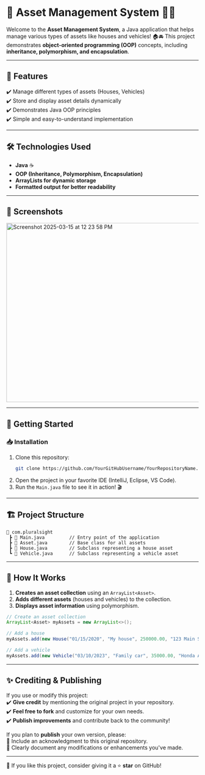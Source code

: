 # 🚀 Asset Management System 🏡🚗

Welcome to the **Asset Management System**, a Java application that helps manage various types of assets like houses and vehicles! 🏠🚘 This project demonstrates **object-oriented programming (OOP)** concepts, including **inheritance, polymorphism, and encapsulation**.

---

## 📌 Features
✔️ Manage different types of assets (Houses, Vehicles)  
✔️ Store and display asset details dynamically  
✔️ Demonstrates Java OOP principles  
✔️ Simple and easy-to-understand implementation  

---

## 🛠 Technologies Used
- **Java** ☕  
- **OOP (Inheritance, Polymorphism, Encapsulation)**  
- **ArrayLists for dynamic storage**  
- **Formatted output for better readability**  

---

## 📸 Screenshots

<img src="https://github.com/user-attachments/assets/2cbc425e-2e8d-4ce7-b44d-18de122e5a22" alt="Screenshot 2025-03-15 at 12 23 58 PM" width="700" height="470">

---

## 🚀 Getting Started

### 📥 Installation
1. Clone this repository:
   ```sh
   git clone https://github.com/YourGitHubUsername/YourRepositoryName.git
   ```
2. Open the project in your favorite IDE (IntelliJ, Eclipse, VS Code).  
3. Run the `Main.java` file to see it in action! 🎬  

---

## 🏗 Project Structure

```
📂 com.pluralsight
 ┣ 📜 Main.java         // Entry point of the application
 ┣ 📜 Asset.java        // Base class for all assets
 ┣ 📜 House.java        // Subclass representing a house asset
 ┗ 📜 Vehicle.java      // Subclass representing a vehicle asset
```

---

## 📖 How It Works

1. **Creates an asset collection** using an `ArrayList<Asset>`.  
2. **Adds different assets** (houses and vehicles) to the collection.  
3. **Displays asset information** using polymorphism.  

```java
// Create an asset collection
ArrayList<Asset> myAssets = new ArrayList<>();

// Add a house
myAssets.add(new House("01/15/2020", "My house", 250000.00, "123 Main St", 1, 2000, 5000));

// Add a vehicle
myAssets.add(new Vehicle("03/10/2023", "Family car", 35000.00, "Honda Accord", 2022, 15000));
```

---

## ✨ Crediting & Publishing

If you use or modify this project:  
✔️ **Give credit** by mentioning the original project in your repository.  
✔️ **Feel free to fork** and customize for your own needs.  
✔️ **Publish improvements** and contribute back to the community!  

If you plan to **publish** your own version, please:  
📌 Include an acknowledgment to this original repository.  
📌 Clearly document any modifications or enhancements you've made. 

---

🌟 If you like this project, consider giving it a ⭐ **star** on GitHub!  
